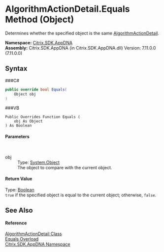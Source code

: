 # AlgorithmActionDetail.Equals Method (Object)
 

Determines whether the specified object is the same <a href="T_Citrix_SDK_AppDNA_AlgorithmActionDetail">AlgorithmActionDetail</a>.

**Namespace:**&nbsp;<a href="N_Citrix_SDK_AppDNA">Citrix.SDK.AppDNA</a><br />**Assembly:**&nbsp;Citrix.SDK.AppDNA (in Citrix.SDK.AppDNA.dll) Version: 7.11.0.0 (7.11.0.0)

## Syntax

###C#
```csharp
public override bool Equals(
	Object obj
)
```

###VB
```vbnet
Public Overrides Function Equals ( 
	obj As Object
) As Boolean
```


#### Parameters
&nbsp;<dl><dt>obj</dt><dd>Type: <a href="http://msdn2.microsoft.com/en-us/library/e5kfa45b" target="_blank">System.Object</a><br />The object to compare with the current object.</dd></dl>

#### Return Value
Type: <a href="http://msdn2.microsoft.com/en-us/library/a28wyd50" target="_blank">Boolean</a><br />`true` if the specified object is equal to the current object; otherwise, `false`.

## See Also


#### Reference
<a href="T_Citrix_SDK_AppDNA_AlgorithmActionDetail">AlgorithmActionDetail Class</a><br /><a href="Overload_Citrix_SDK_AppDNA_AlgorithmActionDetail_Equals">Equals Overload</a><br /><a href="N_Citrix_SDK_AppDNA">Citrix.SDK.AppDNA Namespace</a><br />